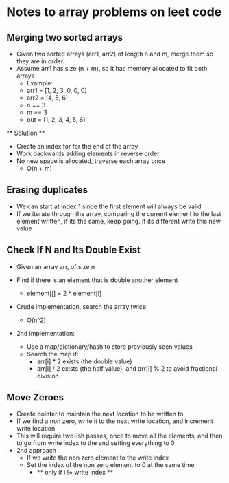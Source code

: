 # Notes to array problems on leet code

## Merging two sorted arrays
- Given two sorted arrays (arr1, arr2) of length n and m, merge them so they are in order.
- Assume arr1 has size (n + m), so it has memory allocated to fit both arrays
  - Example:
  - arr1 = [1, 2, 3, 0, 0, 0]
  - arr2 = [4, 5, 6]
  - n == 3
  - m == 3
  - out = [1, 2, 3, 4, 5, 6]

** Solution **
- Create an index for for the end of the array
- Work backwards adding elements in reverse order
- No new space is allocated, traverse each array once
  - O(n + m)

## Erasing duplicates
- We can start at index 1 since the first element will always be valid
- If we iterate through the array, comparing the current element to the last element written, if its the same, keep going. If its different write this new value

## Check If N and Its Double Exist
- Given an array arr, of size n
- Find if there is an element that is double another element
  - element[j] = 2 * element[i]

- Crude implementation, search the array twice
  - O(n^2)
- 2nd implementation:
  - Use a map/dictionary/hash to store previously seen values
  - Search the map if:
    - arr[i] * 2 exists (the double value)
    - arr[i] / 2 exists (the half value), and arr[i] % 2 to avoid fractional division

## Move Zeroes
- Create pointer to maintain the next location to be written to
- If we find a non zero, write it to the next write location, and increment write location
- This will require two-ish passes, once to move all the elements, and then to go from write index to the end setting everything to 0
- 2nd approach
  - If we write the non zero element to the write index
  - Set the index of the non zero element to 0 at the same time
    - ** only if i != write index **